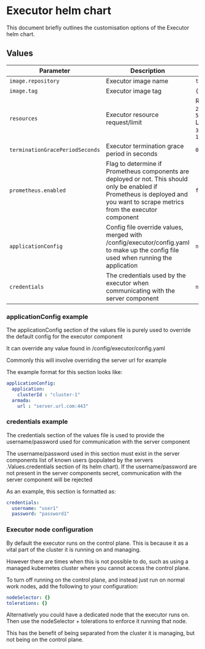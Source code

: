 # Executor helm chart

This document briefly outlines the customisation options of the Executor helm chart.

## Values

| Parameter                         | Description                                                                                                                                                                      | Default                                                                          |
|-----------------------------------|----------------------------------------------------------------------------------------------------------------------------------------------------------------------------------|----------------------------------------------------------------------------------|
| `image.repository`                | Executor image name                                                                                                                                                              | `tba`                                                                            |
| `image.tag`                       | Executor image tag                                                                                                                                                               | `{TAG_NAME}`                                                                     |
| `resources`                       | Executor resource request/limit                                                                                                                                                  | Request: <br/> `200m`, <br/> `512Mi` <br/>  Limit:  <br/>  `300m`,  <br/>  `1Gi` |
| `terminationGracePeriodSeconds`   | Executor termination grace period in seconds                                                                                                                                     | `0`                                                                              |                                                   
| `prometheus.enabled`              | Flag to determine if Prometheus components are deployed or not. This should only be enabled if Prometheus is deployed and you want to scrape metrics from the executor component | `false`                                                                          |
| `applicationConfig`               | Config file override values, merged with /config/executor/config.yaml to make up the config file used when running the application                                               | `nil`                                                                            |
| `credentials`                     | The credentials used by the executor when communicating with the server component                                                                                                | `nil`                                                                            |


### applicationConfig example

The applicationConfig section of the values file is purely used to override the default config for the executor component

It can override any value found in /config/executor/config.yaml

Commonly this will involve overriding the server url for example

The example format for this section looks like:

```yaml
applicationConfig:
  application:
    clusterId : "cluster-1"
  armada:
    url : "server.url.com:443"  
```

### credentials example

The credentials section of the values file is used to provide the username/password used for communication with the server component

The username/password used in this section must exist in the server components list of known users (populated by the servers .Values.credentials section of its helm chart).
If the username/password are not present in the server components secret, communication with the server component will be rejected

As an example, this section is formatted as:

```yaml
credentials:
  username: "user1"
  password: "password1"
```

### Executor node configuration

By default the executor runs on the control plane. This is because it as a vital part of the cluster it is running on and managing.

However there are times when this is not possible to do, such as using a managed kubernetes cluster where you cannot access the control plane.

To turn off running on the control plane, and instead just run on normal work nodes, add the following to your configuration:
 
 ```yaml
 nodeSelector: {}
 tolerations: {}
 ```

Alternatively you could have a dedicated node that the executor runs on. Then use the nodeSelector + tolerations to enforce it running that node.

This has the benefit of being separated from the cluster it is managing, but not being on the control plane. 
